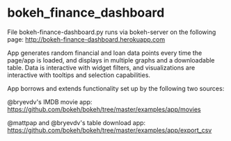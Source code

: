 # bokeh_finance_dashboard

File bokeh-finance-dashboard.py runs via bokeh-server on the following page:
http://bokeh-finance-dashboard.herokuapp.com

App generates random financial and loan data points every time the page/app is loaded, and displays in multiple graphs and
a downloadable table.  Data is interactive with widget filters, and visualizations are interactive with tooltips and selection
capabilities.

App borrows and extends functionality set up by the following two sources:

@bryevdv's IMDB movie app:
https://github.com/bokeh/bokeh/tree/master/examples/app/movies

@mattpap and @bryevdv's table download app:
https://github.com/bokeh/bokeh/tree/master/examples/app/export_csv
